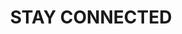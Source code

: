 ---
title : "STAY CONNECTED"
bg_image: "images/backgrounds/contact-us-bg.jpg"
form_action: "#" # works with https://formspree
name: "I am always looking for good opportunities and new challenges! Feel free to contact me!"
email: "mailto:levan.kstn.k57@gmail.com?subject=SayHelloToLeVan"
message: "Contact me!"
submit: "Submit"


# custom style
custom_class: "" 
custom_attributes: "" 
custom_css: ""
---